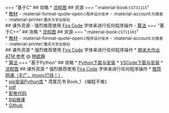 === "基于C"
    ## 攻略
    * [流程图](../技巧/推荐使用的网站等/流程图.md)
    ## 资源
    === ":material-book:`CST31115`"  
        * [教材](https://api.ecylt.top/v1/lanzou_link?url=https://cqu-openlib.lanzout.com/iC2jk2byh5mh&type=down) - :material-format-quote-open:`C程序设计技术` - :material-account:`刘慧君` - :material-printer:`重庆大学出版社`  
    ## 课外资源
    - 强烈推荐使用 [Fira Code](../技巧/软件的下载安装、使用教程/FiraCode下载与安装.md) 字体来进行任何程序操作
    - [算法](../学业/竞赛/算法.md)
=== "基于C++"
    ## 攻略
    * [流程图](../技巧/推荐使用的网站等/流程图.md)
    ## 资源
    === ":material-book:`CST11103`"  
        * [教材](https://api.ecylt.top/v1/lanzou_link?url=https://cqu-openlib.lanzout.com/iC2jk2byh5mh&type=down) - :material-format-quote-open:`C程序设计技术` - :material-account:`刘慧君` - :material-printer:`重庆大学出版社`  
    ## 课外资源
    * 强烈推荐使用 [Fira Code](../技巧/软件的下载安装、使用教程/FiraCode下载与安装.md) 字体来进行任何程序操作
    * [期末大作业 ATM 参考](https://gitee.com/lin-yujing-22/ATMproject) @ [林欲静](../贡献者/林欲静.md)  
    * [算法](../学业/竞赛/算法.md)
=== "基于Python"
    ## 攻略
    * [Python下载与安装](../技巧/软件的下载安装、使用教程/Python下载与安装.md)
    * [VSCode下载与安装](../技巧/软件的下载安装、使用教程/VSCode下载与安装.md)
    * [流程图](../技巧/推荐使用的网站等/流程图.md)
    ## 课外资源
    * 强烈推荐使用 [Fira Code](../技巧/软件的下载安装、使用教程/FiraCode下载与安装.md) 字体来进行任何程序操作
    * [推荐网课（无广，imooc打钱！）](https://www.imooc.com/learn/1261)  
    * [pip安装Python库](../技巧/软件的下载安装、使用教程/pip安装Python库.md)
    * 鸢尾花书 Book_1 《编程不难》  
        * [pdf](https://api.ecylt.top/v1/lanzou_link?url=https://cqu-openlib.lanzout.com/ikKHI25rhe3e&type=down)  
        * [配套代码](https://api.ecylt.top/v1/lanzou_link?url=https://cqu-openlib.lanzout.com/ifn1R25rhfhe&type=down)  
        * [B站微课](https://space.bilibili.com/513194466)  
        * [Github](https://github.com/Visualize-ML/Book1_Python-For-Beginners)  
